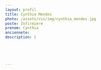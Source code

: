 ```yaml
---
layout: profil
title: Cynthia Mendes
photo: /assets/css/img/cynthia_mendes.jpg
poste: Infirmière
prenom: Cynthia
anciennete: 
description: |
 

  

  
---
```

